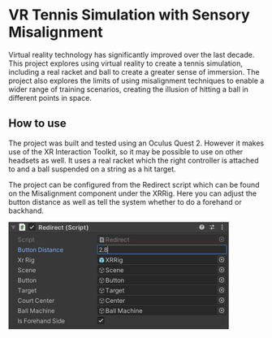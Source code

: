 # VR Tennis Simulation with Sensory Misalignment

Virtual reality technology has significantly improved over the last decade. This project
explores using virtual reality to create a tennis simulation, including a real racket and
ball to create a greater sense of immersion. The project also explores the limits of using
misalignment techniques to enable a wider range of training scenarios, creating the illusion
of hitting a ball in different points in space.

## How to use

The project was built and tested using an Oculus Quest 2. However it makes use of the XR Interaction Toolkit, so it may be possible to use on other headsets as well. It uses a real racket which the right controller is attached to and a ball suspended on a string as a hit target.

The project can be configured from the Redirect script which can be found on the Misalignment component under the XRRig. Here you can adjust the button distance as well as tell the system whether to do a forehand or backhand.

![alt text](./images/configure%20readirect.png)
